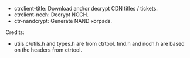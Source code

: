 * ctrclient-title: Download and/or decrypt CDN titles / tickets.
* ctrclient-ncch: Decrypt NCCH.
* ctr-nandcrypt: Generate NAND xorpads.

Credits:
* utils.c/utils.h and types.h are from ctrtool. tmd.h and ncch.h are based on the headers from ctrtool.

